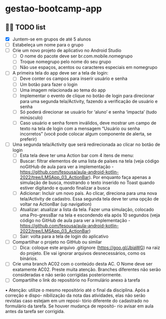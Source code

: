 # gestao-bootcamp-app

## 👩‍💻 TODO list
- [X] Juntem-se em grupos de até 5 alunos
- [ ] Estabeleça um nome para o grupo
- [ ] Crie um novo projeto de aplicativo no Android Studio
  - [ ]  O nome do pacote deve ser br.com.mobile.nomegrupo
  - [ ] Troque nomegrupo pelo nome do seu grupo
  - [ ] Não use espaços, acentos ou caracteres especiais em nomegrupo
- [ ] A primeira tela do app deve ser a tela de login:
  - [ ] Deve conter os campos para inserir usuário e senha
  - [ ] Um botão para fazer o login
  - [ ] Uma imagem relacionada ao tema do app
  - [ ]  Implementar o evento de clique no botão de login para direcionar para uma segunda tela/Activity, fazendo a verificação de usuário e senha
    - [ ] Só poderá direcionar se usuário for ‘aluno’ e senha ‘impacta’ (tudo minúsculo)
    - [ ] Caso usuário e senha forem inválidos, deve mostrar um campo de texto na tela de login com a mensagem “Usuário ou senha incorretos” (você pode colocar algum componente de alerta, se preferir)

- [ ] Uma segunda tela/Activity que será redirecionada ao clicar no botão de login
  - [ ]  Esta tela deve ter uma Action bar com 4 itens de menu:
    - [ ] Buscar: filtrar elementos de uma lista de países na tela (veja código noGitHub de aula para ver a implementação - https://github.com/fesousa/aula-android-kotlin-2022/tree/LMSApp_03_ActionBar). Por enquanto faça apenas a simulação de busca, mostrando o texto inserido no Toast quando estiver digitando e quando finalizar a busca
    - [ ] Adicionar: Incluir um novo país. Ao clicar, direciona para uma nova tela/Activity de cadastro. Essa segunda tela deve ter uma opção de voltar na ActionBar (up navigation)
    - [ ] Atualizar: atualizar a lista da tela. Fazer uma simulação, colocado uma Pro-gressBar na tela e escondendo ela após 10 segundos (veja código no GitHub de aula para ver a implementação - https://github.com/fesousa/aula-android-kotlin-2022/tree/LMSApp_03_ActionBar)
    - [ ] Sair: volta para a tela de login do aplicativo

- [ ] Compartilhar o projeto no GitHub ou similar
  - [ ] Dica: coloque este arquivo .gitignore (https://goo.gl/JbiaWG) na raiz do projeto. Ele vai
ignorar arquivos desnecessários, como os binários.

- [ ] Crie uma branch AC02 com o conteúdo desta AC. O Nome deve ser exatamente AC02.
Preste muita atenção. Branches diferentes não serão consideradas e não serão corrigidas
posteriormente.
- [ ] Compartilhe o link do repositório no Formulário anexo à tarefa

• Atenção: utilize o mesmo repositório até o final da disciplina. Após a correção e dispo-
nibilização da nota das atividades, elas não serão revistas caso estejam em um reposi-
tório diferente do cadastrado no formulário da tarefa. Se houver mudança de repositó-
rio avisar em aula antes da tarefa ser corrigida.
